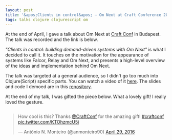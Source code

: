 ```yaml
---
layout: post
title: '&apos;Clients in control&apos; — Om Next at Craft Conference 2016'
tags: talks clojure clojurescript om
---
```


At the end of April, I gave a talk about Om Next at [Craft Conf](http://craft-conf.com/) in Budapest. The talk was recorded and the link is below.

<!--more-->

*"Clients in control: building demand-driven systems with Om Next"* is what I decided to call it. It touches on the motivation for the appearance of systems like Falcor, Relay and Om Next, and presents a high-level overview of the ideas and implementation behind Om Next.

The talk was targeted at a general audience, so I didn't go too much into Clojure(Script) specific parts. You can watch a video of it [here](http://www.ustream.tv/recorded/86179814). The slides and code I demoed are in this [repository](https://github.com/anmonteiro/craftconf-demo).

At the end of my talk, I was gifted the piece below. What a lovely gift! I really loved the gesture.

<div style="display:table;margin:0 auto;">
  <blockquote class="twitter-tweet" data-lang="en">
    <p lang="en" dir="ltr">How cool is this? Thanks <a href="https://twitter.com/CraftConf">@CraftConf</a> for the amazing gift! <a href="https://twitter.com/hashtag/craftconf?src=hash">#craftconf</a> <a href="https://t.co/KTOhzmcU5i">pic.twitter.com/KTOhzmcU5i</a>
    </p>
    &mdash; António N. Monteiro (@anmonteiro90) <a href="https://twitter.com/anmonteiro90/status/726009153525796864">April 29, 2016</a>
  </blockquote>
  <script async src="//platform.twitter.com/widgets.js" charset="utf-8"></script>
</div>
